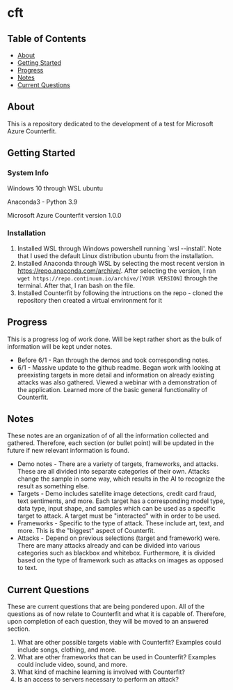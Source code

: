 # cft

## Table of Contents
+ [About](#about)
+ [Getting Started](#getting_started)
+ [Progress](#progress)
+ [Notes](#notes)
+ [Current Questions](#questions)

## About <a name = "about"></a>
This is a repository dedicated to the development of a test for Microsoft Azure Counterfit.

## Getting Started <a name = "getting_started"></a>

### System Info
Windows 10 through WSL ubuntu 

Anaconda3 - Python 3.9 

Microsoft Azure Counterfit version 1.0.0

### Installation
1. Installed WSL through Windows powershell running `wsl --install'. Note that I used the default Linux distribution ubuntu from the installation.
2. Installed Anaconda through WSL by selecting the most recent version in https://repo.anaconda.com/archive/. After selecting the version, I ran `wget https://repo.continuum.io/archive/[YOUR VERSION]` through the terminal. After that, I ran bash on the file.
3. Installed Counterfit by following the intructions on the repo - cloned the repository then created a virtual environment for it

## Progress <a name = "progress"></a>
This is a progress log of work done. Will be kept rather short as the bulk of information will be kept under notes.
+ Before 6/1 - Ran through the demos and took corresponding notes. 
+ 6/1 - Massive update to the github readme. Began work with looking at preexisting targets in more detail and information on already existing attacks was also gathered. Viewed a webinar with a demonstration of the application. Learned more of the basic general functionality of Counterfit.

## Notes <a name = "notes"></a>
These notes are an organization of of all the information collected and gathered. Therefore, each section (or bullet point) will be updated in the future if new relevant information is found.
+ Demo notes - There are a variety of targets, frameworks, and attacks. These are all divided into separate categories of their own. Attacks change the sample in some way, which results in the AI to recognize the result as something else.
+ Targets - Demo includes satellite image detections, credit card fraud, text sentiments, and more. Each target has a corresponding model type, data type, input shape, and samples which can be used as a specific target to attack. A target must be "interacted" with in order to be used. 
+ Frameworks - Specific to the type of attack. These include art, text, and more. This is the "biggest" aspect of Counterfit. 
+ Attacks - Depend on previous selections (target and framework) were. There are many attacks already and can be divided into various categories such as blackbox and whitebox. Furthermore, it is divided based on the type of framework such as attacks on images as opposed to text.


## Current Questions <a name = "questions"></a>
These are current questions that are being pondered upon. All of the questions as of now relate to Counterfit and what it is capable of. Therefore, upon completion of each question, they will be moved to an answered section.

1. What are other possible targets viable with Counterfit? Examples could include songs, clothing, and more.
2. What are other frameworks that can be used in Counterfit? Examples could include video, sound, and more.
4. What kind of machine learning is involved with Counterfit? 
5. Is an access to servers necessary to perform an attack?
